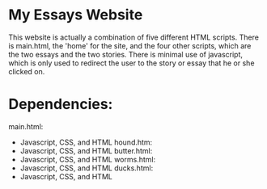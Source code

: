 # My Essays Website

This website is actually a combination of five different HTML scripts. There is main.html, the 'home' for the site, and the four other scripts, which are the two essays and the two stories. There is minimal use of javascript, which is only used to redirect the user to the story or essay that he or she clicked on.

Dependencies:
===============

main.html:
- Javascript, CSS, and HTML
hound.htm:
- Javascript, CSS, and HTML
butter.html:
- Javascript, CSS, and HTML
worms.html:
- Javascript, CSS, and HTML
ducks.html:
- Javascript, CSS, and HTML

